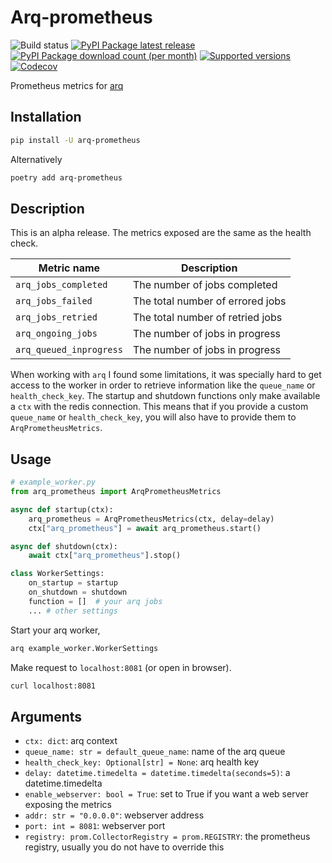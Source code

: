 # Arq-prometheus

![Build status](https://github.com/kpn/arq-prometheus/actions/workflows/test.yaml/badge.svg?branch=master)
[![PyPI Package latest release](https://img.shields.io/pypi/v/arq-prometheus.svg?style=flat-square)](https://pypi.org/project/commitizen/)
[![PyPI Package download count (per month)](https://img.shields.io/pypi/dm/arq-prometheus?style=flat-square)](https://pypi.org/project/arq-prometheus/)
[![Supported versions](https://img.shields.io/pypi/pyversions/arq-prometheus.svg?style=flat-square)](https://pypi.org/project/commitizen/)
[![Codecov](https://img.shields.io/codecov/c/github/kpn/arq-prometheus.svg?style=flat-square)](https://codecov.io/gh/kpn/arq-prometheus)


Prometheus metrics for [arq](https://github.com/samuelcolvin/arq)

## Installation

```sh
pip install -U arq-prometheus
```

Alternatively

```sh
poetry add arq-prometheus
```

## Description

This is an alpha release. The metrics exposed are the same as the health check.

| Metric name             | Description                      |
| ----------------------- | -------------------------------- |
| `arq_jobs_completed`    | The number of jobs completed     |
| `arq_jobs_failed`       | The total number of errored jobs |
| `arq_jobs_retried`      | The total number of retried jobs |
| `arq_ongoing_jobs`      | The number of jobs in progress   |
| `arq_queued_inprogress` | The number of jobs in progress   |

When working with `arq` I found some limitations, it was specially hard to get access to
the worker in order to retrieve information like the `queue_name` or `health_check_key`.
The startup and shutdown functions only make available a `ctx` with the redis connection.
This means that if you provide a custom `queue_name` or `health_check_key`, you will
also have to provide them to `ArqPrometheusMetrics`.

## Usage

````python
# example_worker.py
from arq_prometheus import ArqPrometheusMetrics

async def startup(ctx):
    arq_prometheus = ArqPrometheusMetrics(ctx, delay=delay)
    ctx["arq_prometheus"] = await arq_prometheus.start()

async def shutdown(ctx):
    await ctx["arq_prometheus"].stop()

class WorkerSettings:
    on_startup = startup
    on_shutdown = shutdown
    function = []  # your arq jobs
    ... # other settings

````

Start your arq worker,

```sh
arq example_worker.WorkerSettings
```

Make request to `localhost:8081` (or open in browser).

```sh
curl localhost:8081
```


## Arguments

- `ctx: dict`: arq context
- `queue_name: str = default_queue_name`: name of the arq queue
- `health_check_key: Optional[str] = None`: arq health key
- `delay: datetime.timedelta = datetime.timedelta(seconds=5)`: a datetime.timedelta
- `enable_webserver: bool = True`: set to True if you want a web server exposing the metrics
- `addr: str = "0.0.0.0"`: webserver address
- `port: int = 8081`: webserver port
- `registry: prom.CollectorRegistry = prom.REGISTRY`: the prometheus registry, usually you do not have to override this